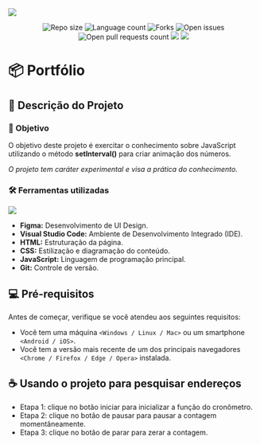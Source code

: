 <img src="/img/banner-cronometro.png"/>
<p align="center">
    <img src="https://img.shields.io/github/repo-size/lucasfcomaru/lucasfcomaru.github.io?style=for-the-badge" alt="Repo size" title="Repo size"/>
    <img src="https://img.shields.io/github/languages/count/lucasfcomaru/lucasfcomaru.github.io?style=for-the-badge" alt="Language count" title="Language count"/>
    <img src="https://img.shields.io/github/forks/lucasfcomaru/lucasfcomaru.github.io?style=for-the-badge" alt="Forks" title="Forks"/>
    <img src="https://img.shields.io/bitbucket/issues/lucasfcomaru/lucasfcomaru.github.io?style=for-the-badge" alt="Open issues" title="Open issues"/>
    <img src="https://img.shields.io/bitbucket/pr-raw/lucasfcomaru/lucasfcomaru.github.io?style=for-the-badge" alt="Open pull requests count" title="Open pull requests"/>
    <img src="http://img.shields.io/static/v1?label=STATUS&message=CONCLUIDO&color=GREEN&style=for-the-badge"/>
    <img src="http://img.shields.io/static/v1?label=License&message=MIT&color=green&style=for-the-badge"/>
</p>

# 📦 Portfólio
## 📢 Descrição do Projeto
### 🎯 Objetivo
<p align="left">
    O objetivo deste projeto é exercitar o conhecimento sobre JavaScript utilizando o método <strong>setInterval()</strong> para criar animação dos números.
<p align="left">
    <i>O projeto tem caráter experimental e visa a prática do conhecimento.</i>
</p>

### 🛠️ Ferramentas utilizadas
<p>
    <img src="https://skillicons.dev/icons?i=figma,vscode,html,css,js,git" />
</p>
<ul>
    <li><b>Figma:</b> Desenvolvimento de UI Design.</li>
    <li><b>Visual Studio Code:</b> Ambiente de Desenvolvimento Integrado (IDE).</li>
    <li><b>HTML:</b> Estruturação da página.</li>
    <li><b>CSS:</b> Estilização e diagramação do conteúdo.</li>
    <li><b>JavaScript:</b> Linguagem de programação principal.</li>
    <li><b>Git:</b> Controle de versão.</li>
</ul>

## 💻 Pré-requisitos
Antes de começar, verifique se você atendeu aos seguintes requisitos:

- Você tem uma máquina `<Windows / Linux / Mac>` ou um smartphone `<Android / iOS>`.
- Você tem a versão mais recente de um dos principais navegadores `<Chrome / Firefox / Edge / Opera>` instalada.

## ☕ Usando o projeto para pesquisar endereços
<ul>
    <li>Etapa 1: clique no botão iniciar para inicializar a função do cronômetro.</li>
    <li>Etapa 2: clique no botão de pausar para pausar a contagem momentâneamente.</li>
    <li>Etapa 3: clique no botão de parar para zerar a contagem.</li>
</ul>